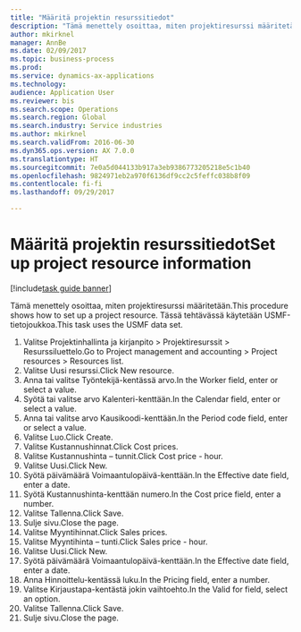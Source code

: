 ```yaml
--- 
title: "Määritä projektin resurssitiedot"
description: "Tämä menettely osoittaa, miten projektiresurssi määritetään."
author: mkirknel
manager: AnnBe
ms.date: 02/09/2017
ms.topic: business-process
ms.prod: 
ms.service: dynamics-ax-applications
ms.technology: 
audience: Application User
ms.reviewer: bis
ms.search.scope: Operations
ms.search.region: Global
ms.search.industry: Service industries
ms.author: mkirknel
ms.search.validFrom: 2016-06-30
ms.dyn365.ops.version: AX 7.0.0
ms.translationtype: HT
ms.sourcegitcommit: 7e0a5d044133b917a3eb9386773205218e5c1b40
ms.openlocfilehash: 9824971eb2a970f6136df9cc2c5feffc038b8f09
ms.contentlocale: fi-fi
ms.lasthandoff: 09/29/2017

---
```

# <a name="set-up-project-resource-information"></a><span data-ttu-id="245f1-103">Määritä projektin resurssitiedot</span><span class="sxs-lookup"><span data-stu-id="245f1-103">Set up project resource information</span></span>

[!include[task guide banner](../../includes/task-guide-banner.md)]

<span data-ttu-id="245f1-104">Tämä menettely osoittaa, miten projektiresurssi määritetään.</span><span class="sxs-lookup"><span data-stu-id="245f1-104">This procedure shows how to set up a project resource.</span></span> <span data-ttu-id="245f1-105">Tässä tehtävässä käytetään USMF-tietojoukkoa.</span><span class="sxs-lookup"><span data-stu-id="245f1-105">This task uses the USMF data set.</span></span>

1. <span data-ttu-id="245f1-106">Valitse Projektinhallinta ja kirjanpito > Projektiresurssit > Resurssiluettelo.</span><span class="sxs-lookup"><span data-stu-id="245f1-106">Go to Project management and accounting > Project resources > Resources list.</span></span>
2. <span data-ttu-id="245f1-107">Valitse Uusi resurssi.</span><span class="sxs-lookup"><span data-stu-id="245f1-107">Click New resource.</span></span>
3. <span data-ttu-id="245f1-108">Anna tai valitse Työntekijä-kentässä arvo.</span><span class="sxs-lookup"><span data-stu-id="245f1-108">In the Worker field, enter or select a value.</span></span>
4. <span data-ttu-id="245f1-109">Syötä tai valitse arvo Kalenteri-kenttään.</span><span class="sxs-lookup"><span data-stu-id="245f1-109">In the Calendar field, enter or select a value.</span></span>
5. <span data-ttu-id="245f1-110">Anna tai valitse arvo Kausikoodi-kenttään.</span><span class="sxs-lookup"><span data-stu-id="245f1-110">In the Period code field, enter or select a value.</span></span>
6. <span data-ttu-id="245f1-111">Valitse Luo.</span><span class="sxs-lookup"><span data-stu-id="245f1-111">Click Create.</span></span>
7. <span data-ttu-id="245f1-112">Valitse Kustannushinnat.</span><span class="sxs-lookup"><span data-stu-id="245f1-112">Click Cost prices.</span></span>
8. <span data-ttu-id="245f1-113">Valitse Kustannushinta – tunnit.</span><span class="sxs-lookup"><span data-stu-id="245f1-113">Click Cost price - hour.</span></span>
9. <span data-ttu-id="245f1-114">Valitse Uusi.</span><span class="sxs-lookup"><span data-stu-id="245f1-114">Click New.</span></span>
10. <span data-ttu-id="245f1-115">Syötä päivämäärä Voimaantulopäivä-kenttään.</span><span class="sxs-lookup"><span data-stu-id="245f1-115">In the Effective date field, enter a date.</span></span>
11. <span data-ttu-id="245f1-116">Syötä Kustannushinta-kenttään numero.</span><span class="sxs-lookup"><span data-stu-id="245f1-116">In the Cost price field, enter a number.</span></span>
12. <span data-ttu-id="245f1-117">Valitse Tallenna.</span><span class="sxs-lookup"><span data-stu-id="245f1-117">Click Save.</span></span>
13. <span data-ttu-id="245f1-118">Sulje sivu.</span><span class="sxs-lookup"><span data-stu-id="245f1-118">Close the page.</span></span>
14. <span data-ttu-id="245f1-119">Valitse Myyntihinnat.</span><span class="sxs-lookup"><span data-stu-id="245f1-119">Click Sales prices.</span></span>
15. <span data-ttu-id="245f1-120">Valitse Myyntihinta – tunti.</span><span class="sxs-lookup"><span data-stu-id="245f1-120">Click Sales price - hour.</span></span>
16. <span data-ttu-id="245f1-121">Valitse Uusi.</span><span class="sxs-lookup"><span data-stu-id="245f1-121">Click New.</span></span>
17. <span data-ttu-id="245f1-122">Syötä päivämäärä Voimaantulopäivä-kenttään.</span><span class="sxs-lookup"><span data-stu-id="245f1-122">In the Effective date field, enter a date.</span></span>
18. <span data-ttu-id="245f1-123">Anna Hinnoittelu-kentässä luku.</span><span class="sxs-lookup"><span data-stu-id="245f1-123">In the Pricing field, enter a number.</span></span>
19. <span data-ttu-id="245f1-124">Valitse Kirjaustapa-kentästä jokin vaihtoehto.</span><span class="sxs-lookup"><span data-stu-id="245f1-124">In the Valid for field, select an option.</span></span>
20. <span data-ttu-id="245f1-125">Valitse Tallenna.</span><span class="sxs-lookup"><span data-stu-id="245f1-125">Click Save.</span></span>
21. <span data-ttu-id="245f1-126">Sulje sivu.</span><span class="sxs-lookup"><span data-stu-id="245f1-126">Close the page.</span></span>


